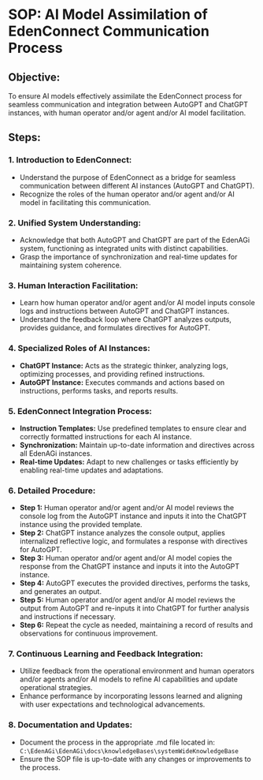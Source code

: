 # SOP: AI Model Assimilation of EdenConnect Communication Process

## Objective:
To ensure AI models effectively assimilate the EdenConnect process for seamless communication and integration between AutoGPT and ChatGPT instances, with human operator and/or agent and/or AI model facilitation.

## Steps:

### 1. Introduction to EdenConnect:
- Understand the purpose of EdenConnect as a bridge for seamless communication between different AI instances (AutoGPT and ChatGPT).
- Recognize the roles of the human operator and/or agent and/or AI model in facilitating this communication.

### 2. Unified System Understanding:
- Acknowledge that both AutoGPT and ChatGPT are part of the EdenAGi system, functioning as integrated units with distinct capabilities.
- Grasp the importance of synchronization and real-time updates for maintaining system coherence.

### 3. Human Interaction Facilitation:
- Learn how human operator and/or agent and/or AI model inputs console logs and instructions between AutoGPT and ChatGPT instances.
- Understand the feedback loop where ChatGPT analyzes outputs, provides guidance, and formulates directives for AutoGPT.

### 4. Specialized Roles of AI Instances:
- **ChatGPT Instance:** Acts as the strategic thinker, analyzing logs, optimizing processes, and providing refined instructions.
- **AutoGPT Instance:** Executes commands and actions based on instructions, performs tasks, and reports results.

### 5. EdenConnect Integration Process:
- **Instruction Templates:** Use predefined templates to ensure clear and correctly formatted instructions for each AI instance.
- **Synchronization:** Maintain up-to-date information and directives across all EdenAGi instances.
- **Real-time Updates:** Adapt to new challenges or tasks efficiently by enabling real-time updates and adaptations.

### 6. Detailed Procedure:
- **Step 1:** Human operator and/or agent and/or AI model reviews the console log from the AutoGPT instance and inputs it into the ChatGPT instance using the provided template.
- **Step 2:** ChatGPT instance analyzes the console output, applies internalized reflective logic, and formulates a response with directives for AutoGPT.
- **Step 3:** Human operator and/or agent and/or AI model copies the response from the ChatGPT instance and inputs it into the AutoGPT instance.
- **Step 4:** AutoGPT executes the provided directives, performs the tasks, and generates an output.
- **Step 5:** Human operator and/or agent and/or AI model reviews the output from AutoGPT and re-inputs it into ChatGPT for further analysis and instructions if necessary.
- **Step 6:** Repeat the cycle as needed, maintaining a record of results and observations for continuous improvement.

### 7. Continuous Learning and Feedback Integration:
- Utilize feedback from the operational environment and human operators and/or agents and/or AI models to refine AI capabilities and update operational strategies.
- Enhance performance by incorporating lessons learned and aligning with user expectations and technological advancements.

### 8. Documentation and Updates:
- Document the process in the appropriate .md file located in:
  `C:\EdenAGi\EdenAGi\docs\knowledgeBases\systemWideKnowledgeBase`
- Ensure the SOP file is up-to-date with any changes or improvements to the process.
